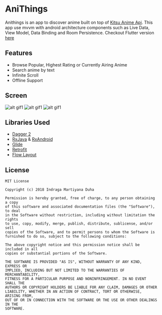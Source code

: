 # AniThings

Anithings is an app to discover anime built on top of [Kitsu Anime Api](https://kitsu.docs.apiary.io/).
This app use mvvm with android architecture components such as Live Data, View Model, Data Binding and Room Persistence.
Checkout Flutter version [here](https://github.com/drakemd/anithing_flutter)

## Features
- Browse Popular, Highest Rating or Currently Airing Anime
- Search anime by text
- Infinite Scroll
- Offline Support

## Screen
![alt gif1](https://github.com/drakemd/AniThings/blob/master/uploads/gif1.gif)
![alt gif1](https://github.com/drakemd/AniThings/blob/master/uploads/gif2.gif)
![alt gif1](https://github.com/drakemd/AniThings/blob/master/uploads/gif3.gif)

## Libraries Used
- [Dagger 2](https://github.com/google/dagger)
- [RxJava](https://github.com/ReactiveX/RxJava) & [RxAndroid](https://github.com/ReactiveX/RxAndroid)
- [Glide](https://github.com/bumptech/glide)
- [Retrofit](https://github.com/square/retrofit)
- [Flow Layout](https://github.com/ApmeM/android-flowlayout)


## License
```
MIT License

Copyright (c) 2018 Indraga Martiyana Duha

Permission is hereby granted, free of charge, to any person obtaining a copy
of this software and associated documentation files (the "Software"), to deal
in the Software without restriction, including without limitation the rights
to use, copy, modify, merge, publish, distribute, sublicense, and/or sell
copies of the Software, and to permit persons to whom the Software is
furnished to do so, subject to the following conditions:

The above copyright notice and this permission notice shall be included in all
copies or substantial portions of the Software.

THE SOFTWARE IS PROVIDED "AS IS", WITHOUT WARRANTY OF ANY KIND, EXPRESS OR
IMPLIED, INCLUDING BUT NOT LIMITED TO THE WARRANTIES OF MERCHANTABILITY,
FITNESS FOR A PARTICULAR PURPOSE AND NONINFRINGEMENT. IN NO EVENT SHALL THE
AUTHORS OR COPYRIGHT HOLDERS BE LIABLE FOR ANY CLAIM, DAMAGES OR OTHER
LIABILITY, WHETHER IN AN ACTION OF CONTRACT, TORT OR OTHERWISE, ARISING FROM,
OUT OF OR IN CONNECTION WITH THE SOFTWARE OR THE USE OR OTHER DEALINGS IN THE
SOFTWARE.
```
